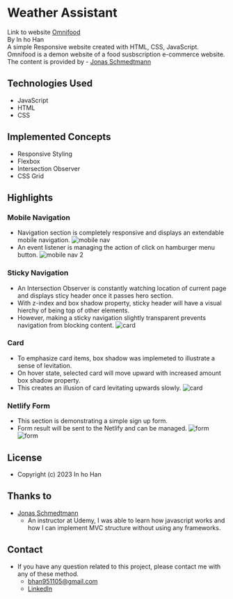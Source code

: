 # Weather Assistant
Link to website <a href="https://omnifood-inho-han.netlify.app/">Omnifood</a><br/>
By In ho Han <br/>
A simple Responsive website created with HTML, CSS, JavaScript.<br/>
Omnifood is a demon website of a food susbscription e-commerce website.<br/>
The content is provided by - <a href="https://www.udemy.com/user/jonasschmedtmann/?utm_source=adwords&utm_medium=udemyads&utm_campaign=Webindex_Catchall_la.EN_cc.CA&utm_term=_._ag_119831896715_._ad_533102824920_._kw__._de_c_._dm__._pl__._ti_dsa-423967289464_._li_9000910_._pd__._&matchtype=&gclid=Cj0KCQiA6rCgBhDVARIsAK1kGPKPVDeN_Q4-z80u10OX9Ig540Dbr_XlxbYkkADXGTnZgvQOjOA1LssaAuaHEALw_wcB">Jonas Schmedtmann</a><br/>
## Technologies Used
- JavaScript
- HTML
- CSS
## Implemented Concepts
- Responsive Styling
- Flexbox
- Intersection Observer
- CSS Grid
## Highlights

### Mobile Navigation
- Navigation section is completely responsive and displays an extendable mobile navigation.
![mobile nav](https://github.com/inho115/Responsive-Website-Udemy-/assets/97544886/1c7212ba-0075-4d17-a66f-842b61a69346)
- An event listener is managing the action of click on hamburger menu button.
![mobile nav 2](https://github.com/inho115/Responsive-Website-Udemy-/assets/97544886/66951be5-4341-4d03-b55f-bba1fa791e34)

### Sticky Navigation
- An Intersection Observer is constantly watching location of current page and displays sticy header once it passes hero section.
- With z-index and box shadow property, sticky header will have a visual hierchy of being top of other elements.
- However, making a sticky navigation slightly transparent prevents navigation from blocking content.
![card](https://github.com/inho115/Responsive-Website-Udemy-/assets/97544886/baf748f9-a5ed-4beb-96e3-101be1109f88)


### Card
- To emphasize card items, box shadow was implemeted to illustrate a sense of levitation.
- On hover state, selected card will move upward with increased amount box shadow property.
- This creates an illusion of card levitating upwards slowly.
![card](https://github.com/inho115/Responsive-Website-Udemy-/assets/97544886/2be47079-0c21-4586-a3b7-bae8625ca4c5)

### Netlify Form
- This section is demonstrating a simple sign up form.
- Form result will be sent to the Netlify and can be managed.
![form](https://github.com/inho115/Responsive-Website-Udemy-/assets/97544886/fa0c196a-aeff-447a-9d0a-fa1c2168498c)
![form](https://github.com/inho115/Responsive-Website-Udemy-/assets/97544886/7a5bcee6-72e7-4aa8-a59e-e75cd782db04)

## License 
- Copyright (c) 2023 In ho Han
## Thanks to
- <a href="https://www.udemy.com/user/jonasschmedtmann/?utm_source=adwords&utm_medium=udemyads&utm_campaign=Webindex_Catchall_la.EN_cc.CA&utm_term=_._ag_119831896715_._ad_533102824920_._kw__._de_c_._dm__._pl__._ti_dsa-423967289464_._li_9000910_._pd__._&matchtype=&gclid=Cj0KCQiA6rCgBhDVARIsAK1kGPKPVDeN_Q4-z80u10OX9Ig540Dbr_XlxbYkkADXGTnZgvQOjOA1LssaAuaHEALw_wcB">Jonas Schmedtmann</a>
  - An instructor at Udemy, I was able to learn how javascript works and how I can implement MVC structure without using any frameworks.
## Contact
- If you have any question related to this project, please contact me with any of these method.
  - bhan951105@gmail.com
  - <a href="https://www.linkedin.com/in/ihhan/">LinkedIn</a>

